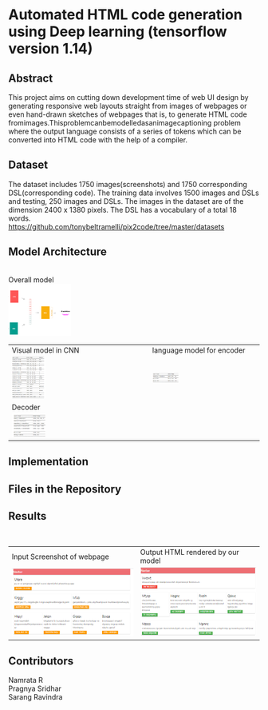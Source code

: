 # Automated HTML code generation using Deep learning (tensorflow version 1.14)

## Abstract
This project aims on cutting down development time of web UI design by generating responsive web layouts straight from images of webpages or even hand-drawn sketches of webpages that is, to generate HTML code fromimages.Thisproblemcanbemodelledasanimagecaptioning problem where the output language consists of a series of tokens which can be converted into HTML code with the help of a compiler.

## Dataset
The dataset includes 1750 images(screenshots) and 1750 corresponding DSL(corresponding code). The training data involves 1500 images and DSLs and testing, 250 images and DSLs. The images in the dataset are of the dimension 2400 x 1380 pixels. The DSL has a vocabulary of a total 18 words.
</br>
https://github.com/tonybeltramelli/pix2code/tree/master/datasets

## Model Architecture
</br>
Overall model
</br>
<img src="/images/overall.png" width="25%" height="25%"/>
</br>
<table>
 <tr>
  <td>Visual model in CNN</td>
  <td>language model for encoder</td>
 <tr>
 <tr>
  <td><img src="/images/cnn.PNG" width="25%" height="25%"/></td>
  <td><img src="/images/encoder.PNG" width="25%" height="25%"/></td>
  <tr>
   <td>Decoder</td>
 </tr>
 <tr>
  <td><img src="/images/decoder.PNG" width="25%" height="25%"/></td>
 </tr>
 </tr>
</table>

## Implementation

## Files in the Repository

## Results
</br>
<table>
 <tr>
  <td>Input Screenshot of webpage</td>
  <td>Output HTML rendered by our model</td>
 </tr>
 <tr>
  <td><img src="/images/try_done.PNG"/></td>
  <td><img src="/images/test_done.PNG"/></td>
 </tr>
 </table>


## Contributors
Namrata R</br>
Pragnya Sridhar</br>
Sarang Ravindra
